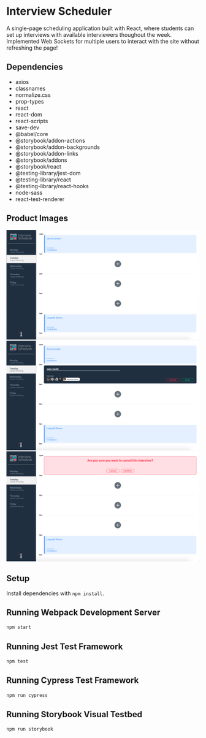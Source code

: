 # Interview Scheduler

A single-page scheduling application built with React, where students can set up interviews with available interviewers thoughout the week. Implemented Web Sockets for multiple users to interact with the site without refreshing the page!

## Dependencies
   - axios
   - classnames
   - normalize.css
   - prop-types
   - react
   - react-dom
   - react-scripts
   - save-dev
   - @babel/core
   - @storybook/addon-actions
   - @storybook/addon-backgrounds
   - @storybook/addon-links
   - @storybook/addons
   - @storybook/react
   - @testing-library/jest-dom
   - @testing-library/react
   - @testing-library/react-hooks
   - node-sass
   - react-test-renderer

## Product Images

!["Main application"](https://github.com/joeykishiuchi/Scheduler/blob/master/docs/application.png?raw=true)
!["Appointment form"](https://github.com/joeykishiuchi/Scheduler/blob/master/docs/appointment-form.png?raw=true)
!["Confirmation messages"](https://github.com/joeykishiuchi/Scheduler/blob/master/docs/confirmation-message.png?raw=true)

## Setup

Install dependencies with `npm install`.

## Running Webpack Development Server

```sh
npm start
```

## Running Jest Test Framework

```sh
npm test
```

## Running Cypress Test Framework

```sh
npm run cypress
```

## Running Storybook Visual Testbed

```sh
npm run storybook
```
